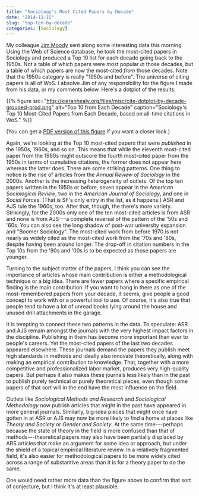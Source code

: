```yaml
---
title: "Sociology's Most Cited Papers by Decade"
date: "2014-11-15"
slug: "top-ten-by-decade"
categories: [Sociology]
---
```


My colleague [Jim Moody](http://www.soc.duke.edu/~jmoody77/) sent along some interesting data this morning. Using the Web of Science database, he took the most-cited papers in Sociology and produced a Top 10 list for each decade going back to the 1950s. Not a table of which papers were most popular *in* those decades, but a table of which papers are now the most-cited *from* those decades. Note that the 1950s category is really "1950s and before". The universe of citing papers is all of WoS. I absolve Jim of any responsibility for the figure I made from his data, or my comments below. Here's a dotplot of the results:

{{% figure src="http://kieranhealy.org/files/misc/cite-dotplot-by-decade-grouped-prod.png" alt="Top 10 from Each Decade" caption="Sociology's Top 10 Most-Cited Papers from Each Decade, based on all-time citations in WoS." %}}

(You can get a [PDF version of this figure](http://kieranhealy.org/files/misc/cite-dotplot-by-decade-grouped-prod.pdf) if you want a closer look.) 

Again, we're looking at the Top 10 most-cited papers that were *published* in the 1950s, 1960s, and so on. This means that while the eleventh most-cited paper from the 1980s might outscore the fourth most-cited paper from the 1950s in terms of cumulative citations, the former does not appear here whereas the latter does. There are some striking patterns. One thing to notice is the rise of articles from the _Annual Review of Sociology_ in the 2000s. Another is the increasing heterogeneity of outlets. Of the top ten papers written in the 1950s or before, seven appear in the *American Sociological Review*, two in the *American Journal of Sociology*, and one in *Social Forces*. (That is SF's only entry in the list, as it happens.) ASR and AJS rule the 1960s, too. After that, though, the there's more variety. Strikingly, for the 2000s only one of the ten most-cited articles is from ASR and none is from AJS---a complete reversal of the pattern of the '50s and '60s.  You can also see the long shadow of post-war university expansion and "Boomer Sociology". The most-cited work from before 1970 is not nearly as widely cited as the most-cited work from the '70s and '80s, despite having been around longer. The drop-off in citation numbers in the Top 10s from the '90s and '00s is to be expected as those papers are younger.

Turning to the subject matter of the papers, I think you can see the
importance of articles whose main contribution is either a
methodological technique or a big idea. There are fewer papers where a
specific empirical finding is the main contribution. If you want to
hang in there as one of the most-remembered papers from your decade,
it seems, give people a good concept to work with or a powerful tool
to use. Of course, it's also true that people tend to have a lot of
unread books lying around the house and unused drill attachments in
the garage. 

It is tempting to connect these two patterns in the data. To
speculate: ASR and AJS remain amongst the journals with the very
highest impact factors in the discipline. Publishing in them has
become more important than ever to people's careers. Yet the
most-cited papers of the last two decades appeared elsewhere. These
journals demand the papers they publish meet high standards in methods
and ideally also innovate theoretically, along with making an
empirical contribution to knowledge. That, together with a more
competitive and professionalized labor market, produces very
high-quality papers. But perhaps it also makes these journals less
likely than in the past to publish purely technical or purely
theoretical pieces, even though some papers of that sort will in the
end have the most influence on the field.

Outlets like *Sociological Methods and Research* and *Sociological
Methodology* now publish articles that might in the past have appeared
in more general journals. Similarly, big-idea pieces that might once
have gotten in at ASR or AJS may now be more likely to find a home at
places like *Theory and Society* or *Gender and Society*. At the same
time---perhaps because the state of theory in the field is more
confused than that of methods---theoretical papers may also have been
partially displaced by ARS articles that make an argument for some
idea or approach, but under the shield of a topical empirical
literature review. In a relatively fragmented field, it's also easier
for methodological papers to be more widely cited across a range of
substantive areas than it is for a theory paper to do the same.

One would need rather more data than the figure above to confirm that
sort of conjecture, but I think it's at least plausible.





